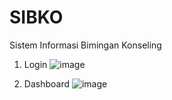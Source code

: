 # SIBKO

Sistem Informasi Bimingan Konseling

1. Login
![image](https://user-images.githubusercontent.com/60428779/84689783-ab636200-af6b-11ea-8a40-7d0943c3d6b3.png)

2. Dashboard
![image](https://user-images.githubusercontent.com/60428779/84690462-b8348580-af6c-11ea-9857-58324263d72e.png)

